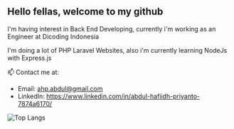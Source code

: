 ## Hello fellas, welcome to my github
I'm having interest in Back End Developing, currently i'm working as an Engineer at Dicoding Indonesia

I'm doing a lot of PHP Laravel Websites, also i'm currently learning NodeJs with Express.js

📫 Contact me at: 
<!-- - Email: hpabdul902@gmail.com -->
- Email: ahp.abdul@gmail.com
- LinkedIn: https://www.linkedin.com/in/abdul-hafiidh-priyanto-7874a6170/

<!--
**abdulhp/abdulhp** is a ✨ _special_ ✨ repository because its `README.md` (this file) appears on your GitHub profile.

Here are some ideas to get you started:

- 🔭 I’m currently working on ...
- 🌱 I’m currently learning ...
- 👯 I’m looking to collaborate on ...
- 🤔 I’m looking for help with ...
- 💬 Ask me about ...
- 📫 How to reach me: ...
- 😄 Pronouns: ...
- ⚡ Fun fact: ...
-->

<!-- ![Abdul's GitHub stats](https://github-readme-stats.vercel.app/api?username=abdulhp&count_private=true&show_icons=true&include_all_commits=true) -->
![Top Langs](https://github-readme-stats.vercel.app/api/top-langs/?username=abdulhp&layout=compact&count_private=true)
